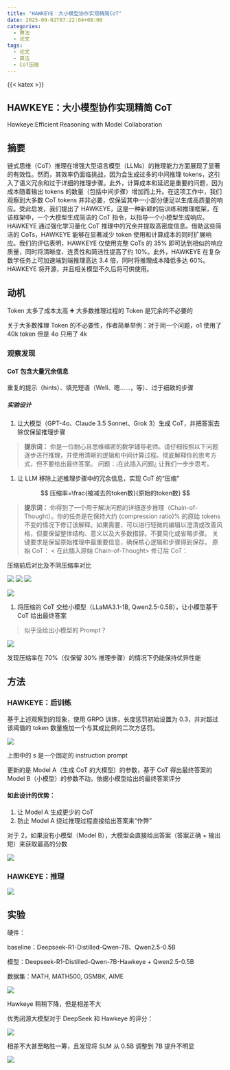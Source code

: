 ```yaml
---
title: "HAWKEYE：大小模型协作实现精简CoT"
date: 2025-09-02T07:22:04+08:00
categories:
  - 算法
  - 论文
tags:
  - 论文
  - 算法
  - CoT压缩
---
```


{{< katex >}}

## HAWKEYE：大小模型协作实现精简 CoT

Hawkeye:Efficient Reasoning with Model Collaboration

## 摘要

链式思维（CoT）推理在增强大型语言模型（LLMs）的推理能力方面展现了显著的有效性。然而，其效率仍面临挑战，因为会生成过多的中间推理 tokens，这引入了语义冗余和过于详细的推理步骤。此外，计算成本和延迟是重要的问题，因为成本随着输出 tokens 的数量（包括中间步骤）增加而上升。在这项工作中，我们观察到大多数 CoT tokens 并非必要，仅保留其中一小部分便足以生成高质量的响应。受此启发，我们提出了 HAWKEYE，这是一种新颖的后训练和推理框架，在该框架中，一个大模型生成简洁的 CoT 指令，以指导一个小模型生成响应。HAWKEYE 通过强化学习量化 CoT 推理中的冗余并提取高密度信息。借助这些简洁的 CoTs，HAWKEYE 能够在显著减少 token 使用和计算成本的同时扩展响应。我们的评估表明，HAWKEYE 仅使用完整 CoTs 的 35% 即可达到相似的响应质量，同时将清晰度、连贯性和简洁性提高了约 10%。此外，HAWKEYE 在复杂数学任务上可加速端到端推理高达 3.4 倍，同时将推理成本降低多达 60%。HAWKEYE 将开源，并且相关模型不久后将可供使用。

## 动机

Token 太多了成本太高 ➕ 大多数推理过程的 Token 是冗余的不必要的

关于大多数推理 Token 的不必要性，作者简单举例：对于同一个问题，o1 使用了 40k token 但是 4o 只用了 4k

### 观察发现

#### CoT 包含大量冗余信息

重复的提示（hints）、填充短语（Well、嗯……，等）、过于细致的步骤

##### 实验设计

1. 让大模型（GPT-4o、Claude 3.5 Sonnet、Grok 3）生成 CoT，并把答案去除仅保留推理步骤

> **提示词：**
> 你是一位耐心且思维缜密的数学辅导老师。请仔细按照以下问题逐步进行推理，并使用清晰的逻辑和中间计算过程。彻底解释你的思考方式，但不要给出最终答案。
> 问题：¡在此插入问题¿
> 让我们一步步思考。

1. 让 LLM 移除上述推理步骤中的冗余信息，实现 CoT 的“压缩”

$$
压缩率=\frac{被减去的token数}{原始的token数}
$$

> **提示词：**
> 你得到了一个用于解决问题的详细逐步推理（Chain-of-Thought）。你的任务是在保持大约 (compression ratio)% 的原始 tokens 不变的情况下修订该解释。如果需要，可以进行轻微的编辑以澄清或改善风格，但要保留整体结构、意义以及大多数措辞。不要简化或省略步骤。
> 关键要求是保留原始推理中最重要信息，确保核心逻辑和步骤得到保存。
> 原始 CoT：
> < 在此插入原始 Chain-of-Thought>
> 修订后 CoT：

压缩前后对比及不同压缩率对比

![](/post_imgs/HAWKEYE%EF%BC%9A%E5%A4%A7%E5%B0%8F%E6%A8%A1%E5%9E%8B%E5%8D%8F%E4%BD%9C%E5%AE%9E%E7%8E%B0%E7%B2%BE%E7%AE%80CoT/XBcubddTDo50YhxbpjKceBB0nhc.png)
![](/post_imgs/HAWKEYE%EF%BC%9A%E5%A4%A7%E5%B0%8F%E6%A8%A1%E5%9E%8B%E5%8D%8F%E4%BD%9C%E5%AE%9E%E7%8E%B0%E7%B2%BE%E7%AE%80CoT/ATHObnQPno48J7xyMyzc5Mccnig.png)
![](/post_imgs/HAWKEYE%EF%BC%9A%E5%A4%A7%E5%B0%8F%E6%A8%A1%E5%9E%8B%E5%8D%8F%E4%BD%9C%E5%AE%9E%E7%8E%B0%E7%B2%BE%E7%AE%80CoT/IqhebMOGxodOLGxpxkfcrozrncb.png)

![](/post_imgs/HAWKEYE%EF%BC%9A%E5%A4%A7%E5%B0%8F%E6%A8%A1%E5%9E%8B%E5%8D%8F%E4%BD%9C%E5%AE%9E%E7%8E%B0%E7%B2%BE%E7%AE%80CoT/EQkebH1oQocUuaxrMJvcj8RPnkd.png)

1. 将压缩的 CoT 交给小模型（LLaMA3.1-1B, Qwen2.5-0.5B），让小模型基于 CoT 给出最终答案

> 似乎没给出小模型的 Prompt？

![](/post_imgs/HAWKEYE%EF%BC%9A%E5%A4%A7%E5%B0%8F%E6%A8%A1%E5%9E%8B%E5%8D%8F%E4%BD%9C%E5%AE%9E%E7%8E%B0%E7%B2%BE%E7%AE%80CoT/QEApbIXv7oCmhRxSe1zcMdRknPe.png)

发现压缩率在 70%（仅保留 30% 推理步骤）的情况下仍能保持优异性能

## 方法

### HAWKEYE：后训练

基于上述观察到的现象，使用 GRPO 训练，长度惩罚初始设置为 0.3，并对超过该阈值的 token 数量施加一个与其成比例的二次方惩罚。

![](/post_imgs/HAWKEYE%EF%BC%9A%E5%A4%A7%E5%B0%8F%E6%A8%A1%E5%9E%8B%E5%8D%8F%E4%BD%9C%E5%AE%9E%E7%8E%B0%E7%B2%BE%E7%AE%80CoT/SQ7BbDmN5oi6mIxdAw9cYG2Gnlc.png)

上图中的 s 是一个固定的 instruction prompt

更新的是 Model A（生成 CoT 的大模型）的参数，基于 CoT 得出最终答案的 Model B（小模型）的参数不动。依据小模型给出的最终答案评分

#### 如此设计的优势：

1. 让 Model A 生成更少的 CoT
2. 防止 Model A 绕过推理过程直接给出答案来“作弊”

对于 2，如果没有小模型（Model B），大模型会直接给出答案（答案正确 + 输出短）来获取最高的分数

![](/post_imgs/HAWKEYE%EF%BC%9A%E5%A4%A7%E5%B0%8F%E6%A8%A1%E5%9E%8B%E5%8D%8F%E4%BD%9C%E5%AE%9E%E7%8E%B0%E7%B2%BE%E7%AE%80CoT/AqrGbaCRPoIqIZx5EDdcrZf6n3b.png)

### HAWKEYE：推理

![](/post_imgs/HAWKEYE%EF%BC%9A%E5%A4%A7%E5%B0%8F%E6%A8%A1%E5%9E%8B%E5%8D%8F%E4%BD%9C%E5%AE%9E%E7%8E%B0%E7%B2%BE%E7%AE%80CoT/FTUCbDIFHoG3aNx6wLOcuQkonze.png)

## 实验

硬件：

baseline：Deepseek-R1-Distilled-Qwen-7B、Qwen2.5-0.5B

模型：Deepseek-R1-Distilled-Qwen-7B-Hawkeye + Qwen2.5-0.5B

数据集：MATH, MATH500, GSM8K, AIME

![](/post_imgs/HAWKEYE%EF%BC%9A%E5%A4%A7%E5%B0%8F%E6%A8%A1%E5%9E%8B%E5%8D%8F%E4%BD%9C%E5%AE%9E%E7%8E%B0%E7%B2%BE%E7%AE%80CoT/IHHebSxWxoIpxRxgWgEc7Z9DnIc.png)

Hawkeye 稍稍下降，但是相差不大

优秀闭源大模型对于 DeepSeek 和 Hawkeye 的评分：

![](/post_imgs/HAWKEYE%EF%BC%9A%E5%A4%A7%E5%B0%8F%E6%A8%A1%E5%9E%8B%E5%8D%8F%E4%BD%9C%E5%AE%9E%E7%8E%B0%E7%B2%BE%E7%AE%80CoT/O69nbHWEfoxdoTxYFU7cBLQZnhd.png)

相差不大甚至略胜一筹，且发现将 SLM 从 0.5B 调整到 7B 提升不明显

![](/post_imgs/HAWKEYE%EF%BC%9A%E5%A4%A7%E5%B0%8F%E6%A8%A1%E5%9E%8B%E5%8D%8F%E4%BD%9C%E5%AE%9E%E7%8E%B0%E7%B2%BE%E7%AE%80CoT/KtzObvsnwoTyUqxm0c0chRnwnAd.png)
